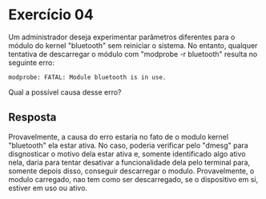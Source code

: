 # Exercício 04

Um administrador deseja experimentar parâmetros diferentes para o módulo do kernel "bluetooth" sem reiniciar o sistema. No entanto, qualquer tentativa de descarregar o módulo com "modprobe -r bluetooth" resulta no seguinte erro:

    modprobe: FATAL: Module bluetooth is in use.

Qual a possível causa desse erro?

## Resposta

Provavelmente, a causa do erro estaria no fato de o modulo kernel "bluetooth" ela estar ativa. No caso, poderia verificar pelo "dmesg" para disgnosticar o motivo dela estar ativa e, somente identificado algo ativo nela, daria para tentar desativar a funcionalidade dela pelo terminal para, somente depois disso, conseguir descarregar o modulo. Provavelmente, o modulo carregado, nao tem como ser descarregado, se o dispositivo em si, estiver em uso ou ativo.

